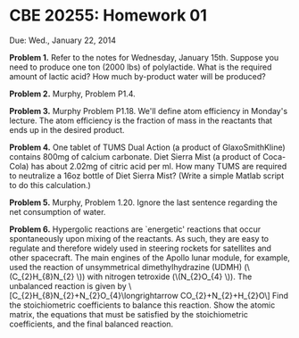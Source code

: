 <script type="text/x-mathjax-config">
    MathJax.Hub.Config({
        extensions: ["tex2jax.js"],
        jax: ["input/TeX","output/HTML-CSS"],
        tex2jax: {
            inlineMath: [["\\(","\\)"]]
        }
    });
</script>
<script type="text/javascript" src="../Mathjax/MathJax.js"> </script>

# CBE 20255: Homework 01 #
Due: Wed., January 22, 2014

**Problem 1.** Refer to the notes for Wednesday, January 15th. Suppose you need to produce one ton (2000 lbs) of polylactide. What is the required amount of lactic acid? How much by-product water will be produced?

**Problem 2.** Murphy, Problem P1.4.  

**Problem 3.** Murphy Problem P1.18. We'll define atom efficiency in Monday's lecture. The atom efficiency is the fraction of mass in the reactants that ends up in the desired product. 

**Problem 4.** One tablet of TUMS Dual Action (a product of GlaxoSmithKline) contains 800mg of calcium carbonate.  Diet Sierra Mist (a product of Coca-Cola) has about 2.02mg of citric acid per ml.  How many TUMS are required to neutralize a 16oz bottle of Diet Sierra Mist?  (Write a simple Matlab script to do this calculation.)

**Problem 5.** Murphy, Problem 1.20. Ignore the last sentence regarding the net consumption of water.

**Problem 6.** Hypergolic reactions are `energetic' reactions that occur spontaneously upon mixing of the reactants. As such, they are easy to regulate and therefore widely used in steering rockets for satellites and other spacecraft. The main engines of the Apollo lunar module, for example, used the reaction of unsymmetrical dimethylhydrazine (UDMH) (\\(C_{2}H_{8}N_{2}
 \\)) with nitrogen tetroxide (\\(N_{2}O_{4}
 \\)).  The unbalanced reaction is given by 
\\[C_{2}H_{8}N_{2}+N_{2}O_{4}\longrightarrow CO_{2}+N_{2}+H_{2}O\\]
 Find the stoichiometric coefficients to balance this reaction. Show the atomic matrix, the equations that must be satisfied by the stoichiometric coefficients, and the final balanced reaction.






